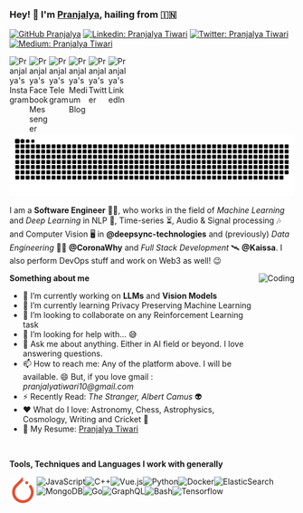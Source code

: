 ### Hey! :wave: I'm [Pranjalya](https://pranjalya.github.io), hailing from :india:  

[![GitHub Pranjalya](https://img.shields.io/github/followers/Pranjalya?label=follow&style=social)](https://github.com/Pranjalya)
[![Linkedin: Pranjalya Tiwari](https://img.shields.io/badge/-Pranjalya%20Tiwari-blue?style=flat-square&logo=Linkedin&logoColor=white&link=https://www.linkedin.com/in/pranjalya-tiwari/)](https://www.linkedin.com/in/pranjalya-tiwari/)
[![Twitter: Pranjalya Tiwari](https://img.shields.io/twitter/follow/PranjalyaQuasar?style=social)](https://twitter.com/PranjalyaQuasar)
[![Medium: Pranjalya Tiwari](https://img.shields.io/badge/-@Pranjalya%20Tiwari-black?style=flat-square&labelColor=000000&logo=Medium&link=https://medium.com/@pranjalyatiwari)](https://medium.com/@pranjalyatiwari)


<a href="https://www.instagram.com/pranjalya_kvothe/">
  <img align="left" alt="Pranjalya's Instagram" width="35px" src="https://img.icons8.com/color/48/000000/instagram-new.png" />
</a>
<a href="https://www.messenger.com/t/pranjalya.tiwari/">
  <img align="left" alt="Pranjalya's Facebook Messenger" width="35px" src="https://img.icons8.com/color/48/000000/facebook-messenger.png" />
</a>
<a href="https://t.me/pranjalyatiwari">
  <img align="left" alt="Pranjalya's Telegram" width="35px" src="https://img.icons8.com/color/48/000000/telegram-app.png" />
</a>
<a href="https://medium.com/@pranjalyatiwari">
  <img align="left" alt="Pranjalya's Medium Blog" width="35px" src="https://img.icons8.com/color/48/000000/medium-logo.png" />
</a>
<a href="https://www.twitter.com/PranjalyaQuasar">
  <img align="left" alt="Pranjalya's Twitter" width="35px" src="https://img.icons8.com/cute-clipart/64/000000/twitter.png" />
</a>
<a href="https://www.linkedin.com/in/pranjalya-tiwari/">
  <img align="left" alt="Pranjalya's LinkedIn" width="35px" src="https://img.icons8.com/color/48/000000/linkedin-circled.png" />
</a>  

<br/><br/>

<picture>
  <source
    media="(prefers-color-scheme: dark)"
    srcset="https://raw.githubusercontent.com/Pranjalya/Pranjalya/output/github-snake-dark.svg"
  />
  <source
    media="(prefers-color-scheme: light)"
    srcset="https://raw.githubusercontent.com/Pranjalya/Pranjalya/output/github-snake.svg"
  />
  <img
    alt="github contribution grid snake animation"
    src="https://raw.githubusercontent.com/Pranjalya/Pranjalya/output/github-snake.svg"
  />
</picture>

<br/>

I am a __Software Engineer__ :man_technologist:, who works in the field of _Machine Learning_ and _Deep Learning_ in NLP :book:, Time-series :hourglass_flowing_sand:, Audio & Signal processing :notes: and Computer Vision :desktop_computer: in **@deepsync-technologies** and (previously) _Data Engineering_ :mechanic: **@CoronaWhy** and _Full Stack Development_ :artificial_satellite: **@Kaissa**. I also perform DevOps stuff and work on Web3 as well! 😉

  <img align="right" alt="Coding" src="https://media.giphy.com/media/fQGBjfGl29jY3jTx0J/giphy-downsized.gif" height="340px" />

**Something about me**

- 🔭 I’m currently working on **LLMs** and **Vision Models**
- 🌱 I’m currently learning Privacy Preserving Machine Learning
- 👯 I’m looking to collaborate on any Reinforcement Learning task
- 🤗 I’m looking for help with... 😅
- 💬 Ask me about anything. Either in AI field or beyond. I love answering questions.
- 📫 How to reach me: Any of the platform above. I will be available. 😄 But, if you love gmail : _pranjalyatiwari10@gmail.com_
- ⚡ Recently Read: _The Stranger, Albert Camus_ :alien:
- ❤️ What do I love: Astronomy, Chess, Astrophysics, Cosmology, Writing and Cricket 🌠
- 📜 My Resume: [Pranjalya Tiwari](https://drive.google.com/file/d/1dIDIhxhZu1gBbtG-e9djc9zJ0aRW4jpD/view?usp=sharing)

<br/>

<!-- [![Pranjalya's GitHub Stats](https://github-readme-stats.vercel.app/api?username=Pranjalya&hide=issues&count_private=true&show_icons=true&theme=calm)]() -->

**Tools, Techniques and Languages I work with generally**
<p>
<img align="left" alt="PyTorch" src="./data/pytorch.png"/>
<img align="left" alt="JavaScript" src="https://img.icons8.com/color/48/000000/javascript.png"/>
<img align="left" alt="C++" src="https://img.icons8.com/color/48/000000/c-plus-plus-logo.png"/>
<img align="left" alt="Vue.js" src="https://img.icons8.com/color/48/000000/vue-js.png"/>
<img align="left" alt="Python" src="https://img.icons8.com/color/48/000000/python.png"/>
<img align="left" alt="Docker" src="https://img.icons8.com/color/48/000000/docker.png"/>
<img align="left" alt="ElasticSearch" src="https://img.icons8.com/color/48/000000/elasticsearch.png"/>
<img align="left" alt="MongoDB" src="https://img.icons8.com/color/48/000000/mongodb.png"/>
<img align="left" alt="Go" src="https://img.icons8.com/color/48/000000/golang.png"/>
<img align="left" alt="GraphQL" src="https://img.icons8.com/color/48/000000/graphql.png"/>
<img align="left" alt="Bash" src="https://img.icons8.com/color/48/000000/console.png"/>
<img align="left" alt="Tensorflow" src="https://img.icons8.com/color/48/000000/tensorflow.png"/>
</p>
<br/><br/><br/>

<!-- Stats Dashboard and Details -->
<p align = "center">
</p>
